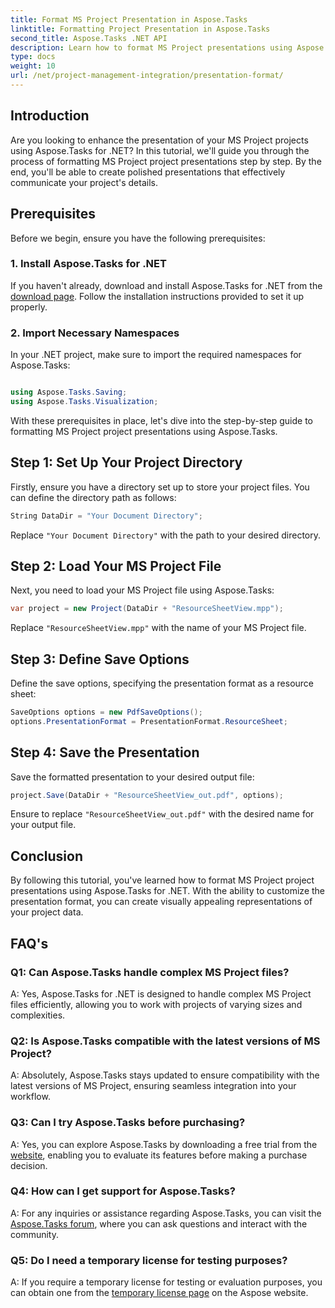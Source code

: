 ```yaml
---
title: Format MS Project Presentation in Aspose.Tasks
linktitle: Formatting Project Presentation in Aspose.Tasks
second_title: Aspose.Tasks .NET API
description: Learn how to format MS Project presentations using Aspose.Tasks for .NET. Enhance visualization and communication of project details effortlessly.
type: docs
weight: 10
url: /net/project-management-integration/presentation-format/
---
```

## Introduction

Are you looking to enhance the presentation of your MS Project projects using Aspose.Tasks for .NET? In this tutorial, we'll guide you through the process of formatting MS Project project presentations step by step. By the end, you'll be able to create polished presentations that effectively communicate your project's details.

## Prerequisites

Before we begin, ensure you have the following prerequisites:

### 1. Install Aspose.Tasks for .NET

If you haven't already, download and install Aspose.Tasks for .NET from the [download page](https://releases.aspose.com/tasks/net/). Follow the installation instructions provided to set it up properly.

### 2. Import Necessary Namespaces

In your .NET project, make sure to import the required namespaces for Aspose.Tasks:

```csharp

using Aspose.Tasks.Saving;
using Aspose.Tasks.Visualization;
```

With these prerequisites in place, let's dive into the step-by-step guide to formatting MS Project project presentations using Aspose.Tasks.

## Step 1: Set Up Your Project Directory

Firstly, ensure you have a directory set up to store your project files. You can define the directory path as follows:

```csharp
String DataDir = "Your Document Directory";
```

Replace `"Your Document Directory"` with the path to your desired directory.

## Step 2: Load Your MS Project File

Next, you need to load your MS Project file using Aspose.Tasks:

```csharp
var project = new Project(DataDir + "ResourceSheetView.mpp");
```

Replace `"ResourceSheetView.mpp"` with the name of your MS Project file.

## Step 3: Define Save Options

Define the save options, specifying the presentation format as a resource sheet:

```csharp
SaveOptions options = new PdfSaveOptions();
options.PresentationFormat = PresentationFormat.ResourceSheet;
```

## Step 4: Save the Presentation

Save the formatted presentation to your desired output file:

```csharp
project.Save(DataDir + "ResourceSheetView_out.pdf", options);
```

Ensure to replace `"ResourceSheetView_out.pdf"` with the desired name for your output file.

## Conclusion

By following this tutorial, you've learned how to format MS Project project presentations using Aspose.Tasks for .NET. With the ability to customize the presentation format, you can create visually appealing representations of your project data.

## FAQ's

### Q1: Can Aspose.Tasks handle complex MS Project files?
A: Yes, Aspose.Tasks for .NET is designed to handle complex MS Project files efficiently, allowing you to work with projects of varying sizes and complexities.

### Q2: Is Aspose.Tasks compatible with the latest versions of MS Project?
A: Absolutely, Aspose.Tasks stays updated to ensure compatibility with the latest versions of MS Project, ensuring seamless integration into your workflow.

### Q3: Can I try Aspose.Tasks before purchasing?
A: Yes, you can explore Aspose.Tasks by downloading a free trial from the [website](https://releases.aspose.com/), enabling you to evaluate its features before making a purchase decision.

### Q4: How can I get support for Aspose.Tasks?
A: For any inquiries or assistance regarding Aspose.Tasks, you can visit the [Aspose.Tasks forum](https://forum.aspose.com/c/tasks/15), where you can ask questions and interact with the community.

### Q5: Do I need a temporary license for testing purposes?
A: If you require a temporary license for testing or evaluation purposes, you can obtain one from the [temporary license page](https://purchase.aspose.com/temporary-license/) on the Aspose website.
